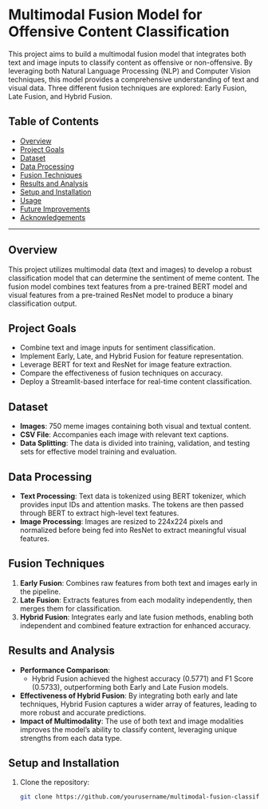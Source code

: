 # Multimodal Fusion Model for Offensive Content Classification

This project aims to build a multimodal fusion model that integrates both text and image inputs to classify content as offensive or non-offensive. By leveraging both Natural Language Processing (NLP) and Computer Vision techniques, this model provides a comprehensive understanding of text and visual data. Three different fusion techniques are explored: Early Fusion, Late Fusion, and Hybrid Fusion.

## Table of Contents

- [Overview](#overview)
- [Project Goals](#project-goals)
- [Dataset](#dataset)
- [Data Processing](#data-processing)
- [Fusion Techniques](#fusion-techniques)
- [Results and Analysis](#results-and-analysis)
- [Setup and Installation](#setup-and-installation)
- [Usage](#usage)
- [Future Improvements](#future-improvements)
- [Acknowledgements](#acknowledgements)

---

## Overview

This project utilizes multimodal data (text and images) to develop a robust classification model that can determine the sentiment of meme content. The fusion model combines text features from a pre-trained BERT model and visual features from a pre-trained ResNet model to produce a binary classification output.

## Project Goals

- Combine text and image inputs for sentiment classification.
- Implement Early, Late, and Hybrid Fusion for feature representation.
- Leverage BERT for text and ResNet for image feature extraction.
- Compare the effectiveness of fusion techniques on accuracy.
- Deploy a Streamlit-based interface for real-time content classification.

## Dataset

- **Images**: 750 meme images containing both visual and textual content.
- **CSV File**: Accompanies each image with relevant text captions.
- **Data Splitting**: The data is divided into training, validation, and testing sets for effective model training and evaluation.

## Data Processing

- **Text Processing**: Text data is tokenized using BERT tokenizer, which provides input IDs and attention masks. The tokens are then passed through BERT to extract high-level text features.
- **Image Processing**: Images are resized to 224x224 pixels and normalized before being fed into ResNet to extract meaningful visual features.

## Fusion Techniques

1. **Early Fusion**: Combines raw features from both text and images early in the pipeline.
2. **Late Fusion**: Extracts features from each modality independently, then merges them for classification.
3. **Hybrid Fusion**: Integrates early and late fusion methods, enabling both independent and combined feature extraction for enhanced accuracy.

## Results and Analysis

- **Performance Comparison**: 
    - Hybrid Fusion achieved the highest accuracy (0.5771) and F1 Score (0.5733), outperforming both Early and Late Fusion models.
- **Effectiveness of Hybrid Fusion**: By integrating both early and late techniques, Hybrid Fusion captures a wider array of features, leading to more robust and accurate predictions.
- **Impact of Multimodality**: The use of both text and image modalities improves the model’s ability to classify content, leveraging unique strengths from each data type.

## Setup and Installation

1. Clone the repository:
   ```bash
   git clone https://github.com/yourusername/multimodal-fusion-classification.git
